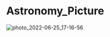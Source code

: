 # Astronomy_Picture
![photo_2022-06-25_17-16-56](https://user-images.githubusercontent.com/92745372/175771205-b57f51b1-a25d-4ab3-9f72-f6851293628c.jpg)
